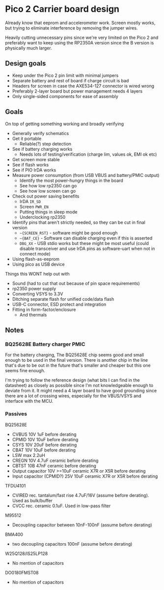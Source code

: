 # Pico 2 Carrier board design

Already know that eeprom and accelerometer work.
Screen mostly works, but trying to eliminate interference by removing the jumper wires.

Heavily cutting unnecessary pins since we're very limited on the Pico 2 and preferably want to 
keep using the RP2350A version since the B version is physically much larger.

## Design goals

- Keep under the Pico 2 pin limit with minimal jumpers
- Separate battery and rest of board if charge circuit is bad
- Headers for screen in case the AXE534-127 connector is wired wrong
- Preferably 2-layer board but power management needs 4 layers
- Only single-sided components for ease of assembly

## Goals

On top of getting something working and broadly verifying 

- Generally verify schematics
- Get it portable
    - Reliable(?) step detection
- See if battery charging works
    - Needs lots of testing/verification (charge lim, values ok, EMI ok etc)
- Get screen more stable
- See if flash works
- See if PIO IrDA works
- Measure power consumption (from USB VBUS and battery/PMIC output)
    - Identify the most power-hungry things in the board
    - See how low rp2350 can go
    - See how low screen can go
- Check out power saving benefits
    - IrDA `IR_SD`
    - Screen `PWR_EN`
    - Putting things in sleep mode
    - Underclocking rp2350
- Identify pins that aren't strictly needed, so they can be cut in final version
    - `~{SCREEN_RST}` - software might be good enough
    - `~{BAT_CE}` - Software can disable charging even if this is asserted
    - `DBG_XX` - USB stdio works but these might be most useful
        (could disable transceiver and use IrDA pins as software-uart when not in connect mode)
- Using flash-as-eeprom
- Using pico as USB device

Things this WONT help out with

- Sound (had to cut that out because of pin space requirements)
- rp2350 power supply
- Converting VSYS to 3.3V
- Ditching separate flash for unified code/data flash
- USB-C connector, ESD protect and integration
- Fitting in form-factor/enclosure
    - And thermals

## Notes

### BQ25628E Battery charger PMIC

For the battery charging, The BQ25628E chip seems good and small enough to be used in the final version.
There is another chip in the line that's due to be out in the future that's smaller and cheaper 
but this one seems fine enough.

I'm trying to follow the reference design (what bits I can find in the datasheet) as closely as possible
since I'm not knowledgeable enough to deviate from it.
It might need a 4 layer board to have good grounding since there are a lot of crossing wires, especially
for the VBUS/VSYS and interface with the MCU.


### Passives

BQ25628E

- CVBUS 10V 1uF before derating
- CPMID 10V 10uF before derating
- CSYS 10V 20uF before derating
- CBAT 10V 10uF before derating
- LSW max 2.2uH
- CREGN 10V 4.7uF ceramic before derating
- CBTST 10B 47nF ceramic before derating
- Output capacitor 10V >=10uF ceramic X7R or X5R before derating
- Input capacitor (CPMID?) 25V 10uF ceramic X7R or X5R before derating


TFDU4101

- CVIRED rec. tantalum/fast rise 4.7uF/16V (assume before derating). Used as bulk/buffer
- CVCC rec. ceramic 0.1uF. Used in low-pass filter

M95512

- Decoupling capacitor between 10nF-100nF (assume before derating)

BMA400

- two decoupling capacitors 100nF (assume before derating)

W25Q128/IS25LP128

- No mention of capacitors

DO0180FMST08

- No mention of capacitors

